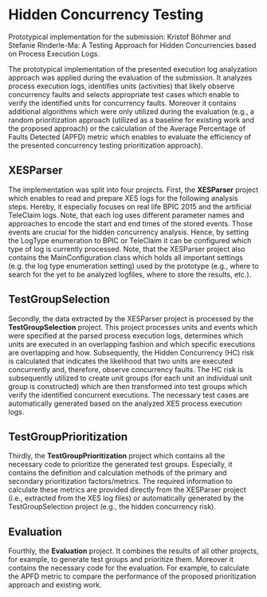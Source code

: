 Hidden Concurrency Testing
=============

Prototypical implementation for the submission: Kristof Böhmer and Stefanie Rinderle-Ma: A Testing Approach for Hidden Concurrencies based on Process Execution Logs.

The prototypical implementation of the presented execution log analyzation approach was applied during the evaluation of the submission. It analyzes process execution logs, identifies units (activities) that likely observe concurrency faults and selects appropriate test cases which enable to verify the identified units for concurrency faults. Moreover it contains additional algorithms which were only utilized during the evaluation (e.g., a random prioritization approach (utilized as a baseline for existing work and the proposed approach) or the calculation of the Average Percentage of Faults Detected (APFD) metric which enables to evaluate the efficiency of the presented concurrency testing prioritization approach). 

XESParser
---------

The implementation was split into four projects. First, the **XESParser** project which enables to read and prepare XES logs for the following analysis steps. Hereby, it especially focuses on real life  BPIC 2015 and the artificial TeleClaim logs. Note, that each log uses different parameter names and approaches to encode the start and end times of the stored events. Those events are crucial for the hidden concurrency analysis. Hence, by setting the LogType enumeration to BPIC or TeleClaim it can be configured which type of log is currently processed. Note, that the XESParser project also contains the MainConfiguration class which holds all important settings (e.g. the log type enumeration setting) used by the prototype (e.g., where to search for the yet to be analyzed logfiles, where to store the results, etc.).

TestGroupSelection
------------------

Secondly,  the data extracted by the XESParser project is processed by the **TestGroupSelection** project. This project processes units and events which were specified at the parsed process execution logs, determines which units are executed in an overlapping fashion and which specific executions are overlapping and how. Subsequently, the Hidden Concurrency (HC) risk is calculated that indicates the likelihood that two units are executed concurrently and, therefore, observe concurrency faults. The HC risk is subsequently utilized to create unit groups (for each unit an individual unit group is constructed) which are then transformed into test groups which verify the identified concurrent executions. The necessary test cases are automatically generated based on the analyzed XES process execution logs.

TestGroupPrioritization
-----------------------

Thirdly, the **TestGroupPrioritization** project which contains all the necessary code to prioritize the generated test groups.  Especially, it contains the definition and calculation methods of the primary and secondary prioritization factors/metrics. The required information to calculate these metrics are provided directly from the XESParser project (i.e., extracted from the XES log files) or automatically generated by the  TestGroupSelection project (e.g., the hidden concurrency risk).

Evaluation
----------

Fourthly, the **Evaluation** project. It combines the results of all other projects, for example, to generate test groups and prioritize them. Moreover it contains the necessary code for the evaluation. For example, to calculate the APFD metric to compare the performance of the proposed prioritization approach and existing work.  

